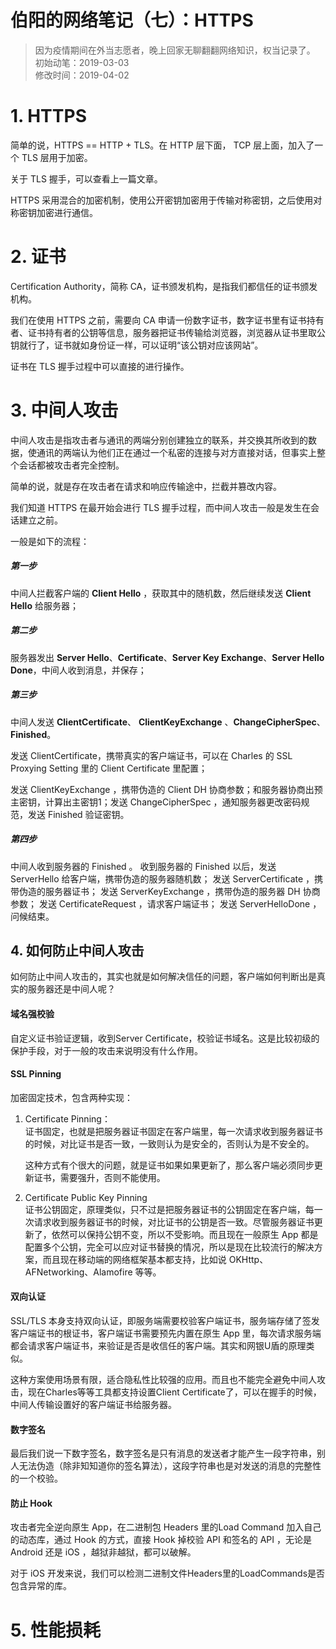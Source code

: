 # 伯阳的网络笔记（七）：HTTPS
> 因为疫情期间在外当志愿者，晚上回家无聊翻翻网络知识，权当记录了。          
> 初始动笔：2019-03-03       
> 修改时间：2019-04-02       

# 1. HTTPS
简单的说，HTTPS == HTTP + TLS。在 HTTP 层下面， TCP 层上面，加入了一个 TLS 层用于加密。

关于 TLS 握手，可以查看上一篇文章。

HTTPS 采用混合的加密机制，使用公开密钥加密用于传输对称密钥，之后使用对称密钥加密进行通信。


# 2. 证书
Certification Authority，简称 CA，证书颁发机构，是指我们都信任的证书颁发机构。

我们在使用 HTTPS 之前，需要向 CA 申请一份数字证书，数字证书里有证书持有者、证书持有者的公钥等信息，服务器把证书传输给浏览器，浏览器从证书里取公钥就行了，证书就如身份证一样，可以证明“该公钥对应该网站”。

证书在 TLS 握手过程中可以直接的进行操作。

# 3. 中间人攻击

中间人攻击是指攻击者与通讯的两端分别创建独立的联系，并交换其所收到的数据，使通讯的两端认为他们正在通过一个私密的连接与对方直接对话，但事实上整个会话都被攻击者完全控制。

简单的说，就是存在攻击者在请求和响应传输途中，拦截并篡改内容。

我们知道 HTTPS 在最开始会进行 TLS 握手过程，而中间人攻击一般是发生在会话建立之前。

一般是如下的流程：
##### 第一步
中间人拦截客户端的 **Client Hello** ，获取其中的随机数，然后继续发送 **Client Hello** 给服务器；

##### 第二步
服务器发出 **Server Hello**、**Certificate**、**Server Key Exchange**、**Server Hello Done**，中间人收到消息，并保存；
##### 第三步
 中间人发送 **ClientCertificate**、 **ClientKeyExchange** 、**ChangeCipherSpec**、**Finished**。
 
发送 ClientCertificate，携带真实的客户端证书，可以在  Charles 的 SSL Proxying Setting 里的 Client Certificate 里配置；

发送 ClientKeyExchange ，携带伪造的 Client DH 协商参数；和服务器协商出预主密钥，计算出主密钥1；发送 ChangeCipherSpec ，通知服务器更改密码规范，发送 Finished 验证密钥。

##### 第四步
中间人收到服务器的 Finished 。
收到服务器的 Finished 以后，发送 ServerHello 给客户端，携带伪造的服务器随机数；
发送 ServerCertificate ，携带伪造的服务器证书；
发送 ServerKeyExchange ，携带伪造的服务器 DH 协商参数；
发送 CertificateRequest ，请求客户端证书；
发送 ServerHelloDone ，问候结束。


## 4. 如何防止中间人攻击

如何防止中间人攻击的，其实也就是如何解决信任的问题，客户端如何判断出是真实的服务器还是中间人呢？

#### 域名强校验    

自定义证书验证逻辑，收到Server Certificate，校验证书域名。这是比较初级的保护手段，对于一般的攻击来说明没有什么作用。

#### SSL Pinning
加密固定技术，包含两种实现：
1. Certificate Pinning：    
    证书固定，也就是把服务器证书固定在客户端里，每一次请求收到服务器证书的时候，对比证书是否一致，一致则认为是安全的，否则认为是不安全的。
    
    这种方式有个很大的问题，就是证书如果如果更新了，那么客户端必须同步更新证书，需要强升，否则不能使用。

2. Certificate Public Key Pinning    
    证书公钥固定，原理类似，只不过是把服务器证书的公钥固定在客户端，每一次请求收到服务器证书的时候，对比证书的公钥是否一致。尽管服务器证书更新了，依然可以保持公钥不变，所以不受影响。而且现在一般原生 App 都是配置多个公钥，完全可以应对证书替换的情况，所以是现在比较流行的解决方案，而且现在移动端的网络框架基本都支持，比如说 OKHttp、AFNetworking、Alamofire 等等。

#### 双向认证
SSL/TLS 本身支持双向认证，即服务端需要校验客户端证书，服务端存储了签发客户端证书的根证书，客户端证书需要预先内置在原生  App 里，每次请求服务端都会请求客户端证书，来验证是否是收信任的客户端。其实和网银U盾的原理类似。

这种方案使用场景有限，适合隐私性比较强的应用。而且也不能完全避免中间人攻击，现在Charles等等工具都支持设置Client Certificate了，可以在握手的时候，中间人传输设置好的客户端证书给服务器。


#### 数字签名

最后我们说一下数字签名，数字签名是只有消息的发送者才能产生一段字符串，别人无法伪造（除非知知道你的签名算法），这段字符串也是对发送的消息的完整性的一个校验。


#### 防止 Hook
攻击者完全逆向原生 App，在二进制包 Headers 里的Load Command 加入自己的动态库，通过 Hook 的方式，直接 Hook 掉校验 API 和签名的 API ，无论是 Android 还是 iOS ，越狱非越狱，都可以破解。

对于 iOS 开发来说，我们可以检测二进制文件Headers里的LoadCommands是否包含异常的库。


# 5. 性能损耗

